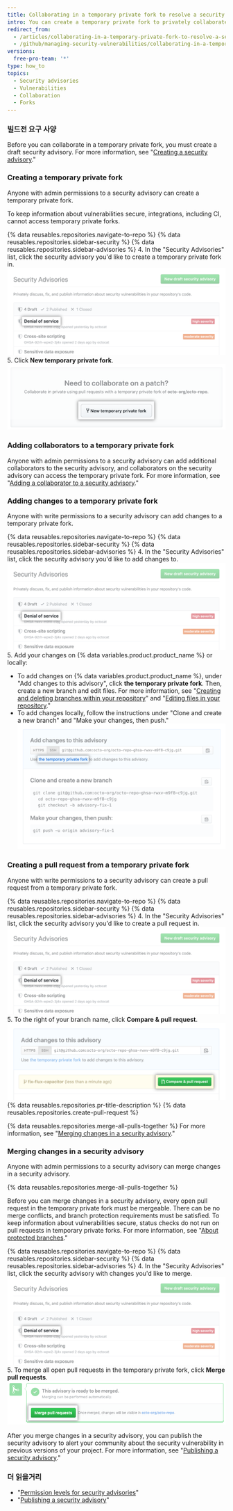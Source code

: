 ```yaml
---
title: Collaborating in a temporary private fork to resolve a security vulnerability
intro: You can create a temporary private fork to privately collaborate on fixing a security vulnerability in your repository.
redirect_from:
  - /articles/collaborating-in-a-temporary-private-fork-to-resolve-a-security-vulnerability
  - /github/managing-security-vulnerabilities/collaborating-in-a-temporary-private-fork-to-resolve-a-security-vulnerability
versions:
  free-pro-team: '*'
type: how_to
topics:
  - Security advisories
  - Vulnerabilities
  - Collaboration
  - Forks
---
```


### 빌드전 요구 사양

Before you can collaborate in a temporary private fork, you must create a draft security advisory. For more information, see "[Creating a security advisory](/github/managing-security-vulnerabilities/creating-a-security-advisory)."

### Creating a temporary private fork

Anyone with admin permissions to a security advisory can create a temporary private fork.

To keep information about vulnerabilities secure, integrations, including CI, cannot access temporary private forks.

{% data reusables.repositories.navigate-to-repo %}
{% data reusables.repositories.sidebar-security %}
{% data reusables.repositories.sidebar-advisories %}
4. In the "Security Advisories" list, click the security advisory you'd like to create a temporary private fork in. ![Security advisory in list](/assets/images/help/security/security-advisory-in-list.png)
5. Click **New temporary private fork**. ![New temporary private fork button](/assets/images/help/security/new-temporary-private-fork-button.png)

### Adding collaborators to a temporary private fork

Anyone with admin permissions to a security advisory can add additional collaborators to the security advisory, and collaborators on the security advisory can access the temporary private fork. For more information, see "[Adding a collaborator to a security advisory](/github/managing-security-vulnerabilities/adding-a-collaborator-to-a-security-advisory)."

### Adding changes to a temporary private fork

Anyone with write permissions to a security advisory can add changes to a temporary private fork.

{% data reusables.repositories.navigate-to-repo %}
{% data reusables.repositories.sidebar-security %}
{% data reusables.repositories.sidebar-advisories %}
4. In the "Security Advisories" list, click the security advisory you'd like to add changes to. ![Security advisory in list](/assets/images/help/security/security-advisory-in-list.png)
5. Add your changes on {% data variables.product.product_name %} or locally:
   - To add changes on {% data variables.product.product_name %}, under "Add changes to this advisory", click **the temporary private fork**. Then, create a new branch and edit files. For more information, see "[Creating and deleting branches within your repository](/articles/creating-and-deleting-branches-within-your-repository)" and "[Editing files in your repository](/articles/editing-files-in-your-repository)."
   - To add changes locally, follow the instructions under "Clone and create a new branch" and "Make your changes, then push." ![Add changes to this advisory box](/assets/images/help/security/add-changes-to-this-advisory-box.png)

### Creating a pull request from a temporary private fork

Anyone with write permissions to a security advisory can create a pull request from a temporary private fork.

{% data reusables.repositories.navigate-to-repo %}
{% data reusables.repositories.sidebar-security %}
{% data reusables.repositories.sidebar-advisories %}
4. In the "Security Advisories" list, click the security advisory you'd like to create a pull request in. ![Security advisory in list](/assets/images/help/security/security-advisory-in-list.png)
5. To the right of your branch name, click **Compare & pull request**. ![Compare & pull request button](/assets/images/help/security/security-advisory-compare-and-pr.png)
{% data reusables.repositories.pr-title-description %}
{% data reusables.repositories.create-pull-request %}

{% data reusables.repositories.merge-all-pulls-together %} For more information, see "[Merging changes in a security advisory](#merging-changes-in-a-security-advisory)."

### Merging changes in a security advisory

Anyone with admin permissions to a security advisory can merge changes in a security advisory.

{% data reusables.repositories.merge-all-pulls-together %}

Before you can merge changes in a security advisory, every open pull request in the temporary private fork must be mergeable. There can be no merge conflicts, and branch protection requirements must be satisfied. To keep information about vulnerabilities secure, status checks do not run on pull requests in temporary private forks. For more information, see "[About protected branches](/articles/about-protected-branches)."

{% data reusables.repositories.navigate-to-repo %}
{% data reusables.repositories.sidebar-security %}
{% data reusables.repositories.sidebar-advisories %}
4. In the "Security Advisories" list, click the security advisory with changes you'd like to merge. ![Security advisory in list](/assets/images/help/security/security-advisory-in-list.png)
5. To merge all open pull requests in the temporary private fork, click **Merge pull requests**. ![Merge pull requests button](/assets/images/help/security/merge-pull-requests-button.png)

After you merge changes in a security advisory, you can publish the security advisory to alert your community about the security vulnerability in previous versions of your project. For more information, see "[Publishing a security advisory](/github/managing-security-vulnerabilities/publishing-a-security-advisory)."

### 더 읽을거리

- "[Permission levels for security advisories](/github/managing-security-vulnerabilities/permission-levels-for-security-advisories)"
- "[Publishing a security advisory](/github/managing-security-vulnerabilities/publishing-a-security-advisory)"
